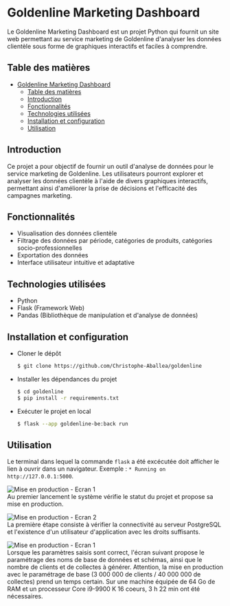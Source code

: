 # Goldenline Marketing Dashboard

Le Goldenline Marketing Dashboard est un projet Python qui fournit un site web permettant au service marketing de Goldenline d'analyser les données clientèle sous forme de graphiques interactifs et faciles à comprendre.

## Table des matières

- [Goldenline Marketing Dashboard](#goldenline-marketing-dashboard)
  - [Table des matières](#table-des-matières)
  - [Introduction](#introduction)
  - [Fonctionnalités](#fonctionnalités)
  - [Technologies utilisées](#technologies-utilisées)
  - [Installation et configuration](#installation-et-configuration)
  - [Utilisation](#utilisation)

## Introduction

Ce projet a pour objectif de fournir un outil d'analyse de données pour le service marketing de Goldenline. Les utilisateurs pourront explorer et analyser les données clientèle à l'aide de divers graphiques interactifs, permettant ainsi d'améliorer la prise de décisions et l'efficacité des campagnes marketing.

## Fonctionnalités

- Visualisation des données clientèle
- Filtrage des données par période, catégories de produits, catégories socio-professionnelles
- Exportation des données
- Interface utilisateur intuitive et adaptative

## Technologies utilisées

- Python
- Flask (Framework Web)
- Pandas (Bibliothèque de manipulation et d'analyse de données)

## Installation et configuration

- Cloner le dépôt
  ``` bash
  $ git clone https://github.com/Christophe-Aballea/goldenline
  ```
- Installer les dépendances du projet
  ``` bash
  $ cd goldenline
  $ pip install -r requirements.txt
  ```
- Exécuter le projet en local
  ``` bash
  $ flask --app goldenline-be:back run
  ```

## Utilisation

Le terminal dans lequel la commande `flask` a été excécutée doit afficher le lien à ouvrir dans un navigateur. Exemple : `* Running on http://127.0.0.1:5000`.  

![Mise en production - Ecran 1](./static/img/mep0.png)  
Au premier lancement le système vérifie le statut du projet et propose sa mise en production.  

![Mise en production - Ecran 2](./static/img/mep1.png)  
La première étape consiste à vérifier la connectivité au serveur PostgreSQL et l'existence d'un utilisateur d'application avec les droits suffisants.  

![Mise en production - Ecran 1](./static/img/mep2.png)  
Lorsque les paramètres saisis sont correct, l'écran suivant propose le paramétrage des noms de base de données et schémas, ainsi que le nombre de clients et de collectes à générer. Attention, la mise en production avec le paramétrage de base (3 000 000 de clients / 40 000 000 de collectes) prend un temps certain. Sur une machine équipée de 64 Go de RAM et un processeur Core i9-9900 K 16 coeurs, 3 h 22 min ont été nécessaires.
